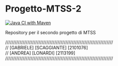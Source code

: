 # Progetto-MTSS-2

[![Java CI with Maven](https://github.com/BigBuckBunny12/Progetto-MTSS-2/actions/workflows/maven.yml/badge.svg)](https://github.com/BigBuckBunny12/Progetto-MTSS-2/actions/workflows/maven.yml)

Repository per il secondo progetto di MTSS

////////////////////////////////////////////////////////////////////<br />
// [GABRIELE] [SCAGGIANTE] [2101076]<br />
// [ANDREA] [LONARDI] [2113199]<br />
////////////////////////////////////////////////////////////////////<br />
